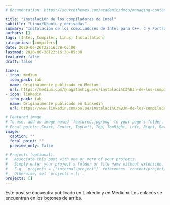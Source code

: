 ```yaml
---
# Documentation: https://sourcethemes.com/academic/docs/managing-content/

title: "Instalación de los compiladores de Intel"
subtitle: "Linux/Ubuntu y derivadas"
summary: "Instalación de los compiladores de Intel para C++, C y Fortran en su version de cluster en un entorno linux."
authors: []
tags: [Intel, Compiler, Linux, Installation]
categories: [compilers]
date: 2020-06-26T22:16:38-05:00
lastmod: 2020-06-26T22:16:38-05:00
featured: false
draft: false

links:
- icon: medium
  icon_pack: fab
  name: Originalmente publicado en Medium
  url: https://medium.com/@nagatashigueru/instalaci%C3%B3n-de-los-compiladores-de-intel-64dfeefd7386
- icon: linkedin
  icon_pack: fab
  name: Originalmente publicado en Linkedin
  url: https://www.linkedin.com/pulse/instalaci%C3%B3n-de-los-compiladores-intel-shigueru-emilio-nagata-tejada?articleId=6695466729033740288#comments-6695466729033740288&trk=public_profile_article_view

# Featured image
# To use, add an image named `featured.jpg/png` to your page's folder.
# Focal points: Smart, Center, TopLeft, Top, TopRight, Left, Right, BottomLeft, Bottom, BottomRight.
image:
  caption: ""
  focal_point: ""
  preview_only: false

# Projects (optional).
#   Associate this post with one or more of your projects.
#   Simply enter your project's folder or file name without extension.
#   E.g. `projects = ["internal-project"]` references `content/project/deep-learning/index.md`.
#   Otherwise, set `projects = []`.
projects: []
---
```


Este post se encuentra publicado en Linkedin y en Medium. Los enlaces se encuentran en los botones de arriba.
